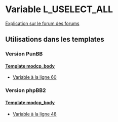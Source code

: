 # Variable L_USELECT_ALL
[Explication sur le forum des forums](http://forum.forumactif.com/t294113-listing-des-variables#L_USELECT_ALL)
## Utilisations dans les templates
### Version PunBB
#### [Template modcp_body](punbb/modcp_body.md)
* [Variable à la ligne 60](../punbb/modcp_body.tpl#L60)
### Version phpBB2
#### [Template modcp_body](subsilver/modcp_body.md)
* [Variable à la ligne 48](../subsilver/modcp_body.tpl#L48)
